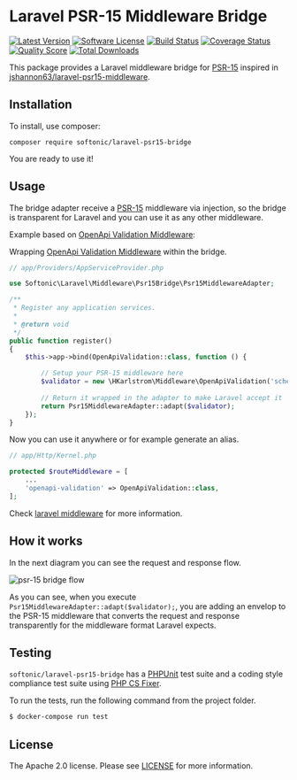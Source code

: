 Laravel PSR-15 Middleware Bridge
=====

[![Latest Version](https://img.shields.io/github/release/softonic/laravel-psr15-bridge.svg?style=flat-square)](https://github.com/softonic/laravel-psr15-bridge/releases)
[![Software License](https://img.shields.io/badge/license-Apache%202.0-blue.svg?style=flat-square)](LICENSE)
[![Build Status](https://img.shields.io/travis/softonic/laravel-psr15-bridge/master.svg?style=flat-square)](https://travis-ci.org/softonic/laravel-psr15-bridge)
[![Coverage Status](https://img.shields.io/scrutinizer/coverage/g/softonic/laravel-psr15-bridge.svg?style=flat-square)](https://scrutinizer-ci.com/g/softonic/laravel-psr15-bridge/code-structure)
[![Quality Score](https://img.shields.io/scrutinizer/g/softonic/laravel-psr15-bridge.svg?style=flat-square)](https://scrutinizer-ci.com/g/softonic/laravel-psr15-bridge)
[![Total Downloads](https://img.shields.io/packagist/dt/softonic/laravel-psr15-bridge.svg?style=flat-square)](https://packagist.org/packages/softonic/laravel-psr15-bridge)

This package provides a Laravel middleware bridge for [PSR-15][PSR-15] inspired in [jshannon63/laravel-psr15-middleware](https://github.com/jshannon63/laravel-psr15-middleware).

Installation
-------

To install, use composer:

```
composer require softonic/laravel-psr15-bridge
```

You are ready to use it!

Usage
-------

The bridge adapter receive a [PSR-15][PSR-15] middleware via injection, so the bridge is transparent for Laravel and you can use
it as any other middleware.


Example based on [OpenApi Validation Middleware](https://github.com/hkarlstrom/openapi-validation-middleware):

Wrapping [OpenApi Validation Middleware](https://github.com/hkarlstrom/openapi-validation-middleware) within the bridge.
```php
// app/Providers/AppServiceProvider.php

use Softonic\Laravel\Middleware\Psr15Bridge\Psr15MiddlewareAdapter;

/**
 * Register any application services.
 *
 * @return void
 */
public function register()
{
    $this->app->bind(OpenApiValidation::class, function () {

        // Setup your PSR-15 middleware here
        $validator = new \HKarlstrom\Middleware\OpenApiValidation('schema.json');
    
        // Return it wrapped in the adapter to make Laravel accept it
        return Psr15MiddlewareAdapter::adapt($validator);
    });
}
```

Now you can use it anywhere or for example generate an alias.

```php
// app/Http/Kernel.php

protected $routeMiddleware = [
    ...
    'openapi-validation' => OpenApiValidation::class,
];
```

Check [laravel middleware](https://laravel.com/docs/9.x/middleware) for more information.

How it works
------------

In the next diagram you can see the request and response flow.

![psr-15 bridge flow](doc/bridge_flow.png)

As you can see, when you execute `Psr15MiddlewareAdapter::adapt($validator);`, you are adding an envelop to the PSR-15
middleware that converts the request and response transparently for the middleware format Laravel expects.


Testing
-------

`softonic/laravel-psr15-bridge` has a [PHPUnit](https://phpunit.de) test suite and a coding style compliance test suite using [PHP CS Fixer](http://cs.sensiolabs.org/).

To run the tests, run the following command from the project folder.

``` bash
$ docker-compose run test
```

License
-------

The Apache 2.0 license. Please see [LICENSE](LICENSE) for more information.

[PSR-15]: http://www.php-fig.org/psr/psr-15/
